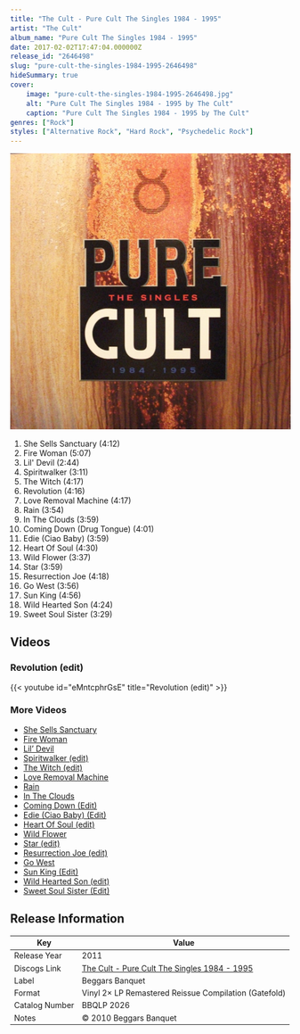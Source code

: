 ```yaml
---
title: "The Cult - Pure Cult The Singles 1984 - 1995"
artist: "The Cult"
album_name: "Pure Cult The Singles 1984 - 1995"
date: 2017-02-02T17:47:04.000000Z
release_id: "2646498"
slug: "pure-cult-the-singles-1984-1995-2646498"
hideSummary: true
cover:
    image: "pure-cult-the-singles-1984-1995-2646498.jpg"
    alt: "Pure Cult The Singles 1984 - 1995 by The Cult"
    caption: "Pure Cult The Singles 1984 - 1995 by The Cult"
genres: ["Rock"]
styles: ["Alternative Rock", "Hard Rock", "Psychedelic Rock"]
---
```


![Pure Cult The Singles 1984 - 1995 by The Cult](pure-cult-the-singles-1984-1995-2646498.jpg)

<!-- section break -->

1. She Sells Sanctuary (4:12)
2. Fire Woman (5:07)
3. Lil' Devil (2:44)
4. Spiritwalker (3:11)
5. The Witch (4:17)
6. Revolution (4:16)
7. Love Removal Machine (4:17)
8. Rain (3:54)
9. In The Clouds (3:59)
10. Coming Down (Drug Tongue) (4:01)
11. Edie (Ciao Baby) (3:59)
12. Heart Of Soul (4:30)
13. Wild Flower (3:37)
14. Star (3:59)
15. Resurrection Joe (4:18)
16. Go West (3:56)
17. Sun King (4:56)
18. Wild Hearted Son (4:24)
19. Sweet Soul Sister (3:29)

<!-- section break -->




## Videos
### Revolution (edit)
{{< youtube id="eMntcphrGsE" title="Revolution (edit)" >}}<br>

### More Videos

- [She Sells Sanctuary](https://www.youtube.com/watch?v=cQS4TzB0EvU)
- [Fire Woman](https://www.youtube.com/watch?v=7-DjzbGOtec)
- [Lil’ Devil](https://www.youtube.com/watch?v=eUe2FG_NU_A)
- [Spiritwalker (edit)](https://www.youtube.com/watch?v=dLOS2DvPCiI)
- [The Witch (edit)](https://www.youtube.com/watch?v=yLB-oG8kP-s)
- [Love Removal Machine](https://www.youtube.com/watch?v=C_EQ9Gr9bfU)
- [Rain](https://www.youtube.com/watch?v=NlnrN3Gto1o)
- [In The Clouds](https://www.youtube.com/watch?v=1qgmlp1qA2U)
- [Coming Down (Edit)](https://www.youtube.com/watch?v=yFL8rbLFN8A)
- [Edie (Ciao Baby) (Edit)](https://www.youtube.com/watch?v=jZOFRm_1vAc)
- [Heart Of Soul (edit)](https://www.youtube.com/watch?v=PVqIy6yG9Mc)
- [Wild Flower](https://www.youtube.com/watch?v=R7kB7sycL28)
- [Star (edit)](https://www.youtube.com/watch?v=CaA_q_2OVo4)
- [Resurrection Joe (edit)](https://www.youtube.com/watch?v=h1Xfi6SY79o)
- [Go West](https://www.youtube.com/watch?v=tFZCLyzHKUQ)
- [Sun King (Edit)](https://www.youtube.com/watch?v=nZk57RPC6tY)
- [Wild Hearted Son (edit)](https://www.youtube.com/watch?v=RW_E6GdDW5o)
- [Sweet Soul Sister (Edit)](https://www.youtube.com/watch?v=hcxZ8tytOgA)


## Release Information
|  Key           | Value                                                |
| ---------------| ---------------------------------------------------- |
| Release Year   | 2011                                   |
| Discogs Link   | [The Cult - Pure Cult The Singles 1984 - 1995](https://www.discogs.com/release/2646498-The-Cult-Pure-Cult-The-Singles-1984-1995) |
| Label          | Beggars Banquet |
| Format         | Vinyl 2× LP Remastered Reissue Compilation (Gatefold) |
| Catalog Number | BBQLP 2026 |
| Notes | © 2010 Beggars Banquet |